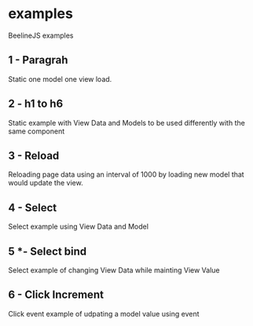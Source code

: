 # examples
BeelineJS examples

## 1 - Paragrah
Static one model one view load.

## 2 - h1 to h6
Static example with View Data and Models to be used differently with the same component

## 3 - Reload
Reloading page data using an interval of 1000 by loading new model that would update the view.

## 4 - Select
Select example using View Data and Model

## 5 *- Select bind
Select example of changing View Data while mainting View Value

## 6 - Click Increment
Click event example of udpating a model value using event

